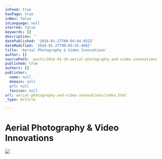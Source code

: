 ```yaml
---
inFeed: true
hasPage: true
inNav: false
inLanguage: null
starred: false
keywords: []
description: ''
datePublished: '2016-01-27T00:04:04.032Z'
dateModified: '2016-01-27T00:03:55.408Z'
title: 'Aerial Photography & Video Innovations'
author: []
sourcePath: _posts/2016-01-26-aerial-photography-and-video-innovations.md
published: true
authors: []
publisher:
  name: null
  domain: null
  url: null
  favicon: null
url: aerial-photography-and-video-innovations/index.html
_type: Article

---
```

# Aerial Photography & Video Innovations
![](https://s3-us-west-2.amazonaws.com/the-grid-img/p/ea9d8872a06fe36ee7853c92d7dc618687b347ce.jpg)